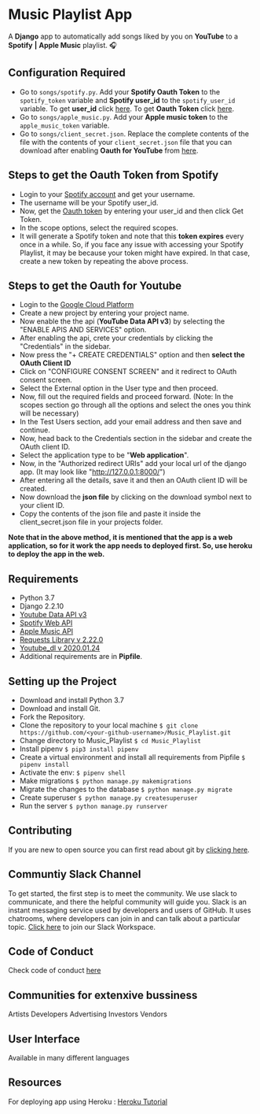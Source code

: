 # Music Playlist App
A **Django** app to automatically add songs liked by you on **YouTube** to a **Spotify** **|** **Apple Music** playlist. 🎧 

## Configuration Required

  * Go to `songs/spotify.py`. Add your **Spotify Oauth Token** to the `spotify_token` variable and **Spotify user_id** to the `spotify_user_id` variable. To get **user_id** click [here](https://www.spotify.com/us/account/overview/). To get **Oauth Token** click [here](https://developer.spotify.com/console/post-playlists/).
  * Go to `songs/apple_music.py`. Add your **Apple music token** to the `apple_music_token` variable.
  * Go to `songs/client_secret.json`. Replace the complete contents of the file with the contents of your `client_secret.json` file that you can download after enabling **Oauth for YouTube** from [here](https://developers.google.com/youtube/v3/getting-started/).

## Steps to get the Oauth Token from Spotify
  * Login to your [Spotify account](https://www.spotify.com/us/account/overview/) and get your username.
  * The username will be your Spotify user_id.
  * Now, get the [Oauth token](https://developer.spotify.com/console/post-playlists/) by entering your user_id and then click Get Token.
  * In the scope options, select the required scopes.
  * It will generate a Spotify token and note that this **token expires** every once in a while. So, if you face any issue with accessing your Spotify Playlist, it may be because
  your token might have expired. In that case, create a new token by repeating the above process.
 

## Steps to get the Oauth for Youtube
  * Login to the [Google Cloud Platform](https://console.developers.google.com/)
  * Create a new project by entering your project name.
  * Now enable the the api (**YouTube Data API v3**) by selecting the "ENABLE APIS AND SERVICES" option.
  * After enabling the api, crete your credentials by clicking the "Credentials" in the sidebar.
  * Now press the "+ CREATE CREDENTIALS" option and then **select the OAuth Client ID**
  * Click on "CONFIGURE CONSENT SCREEN" and it redirect to OAuth consent screen.
  * Select the External option in the User type and then proceed.
  * Now, fill out the required fields and proceed forward. (Note: In the scopes section go through all the options and select the ones you think will be necessary)
  * In the Test Users section, add your email address and then save and continue.
  * Now, head back to the Credentials section in the sidebar and create the OAuth client ID.
  * Select the application type to be "**Web application**".
  * Now, in the "Authorized redirect URIs" add your local url of the django app. (It may look like "http://127.0.0.1:8000/")
  * After entering all the details, save it and then an OAuth client ID will be created.
  * Now download the **json file** by clicking on the download symbol next to your client ID.
  * Copy the contents of the json file and paste it inside the client_secret.json file in your projects folder.

**Note that in the above method, it is mentioned that the app is a web application, so for it work the app needs to deployed first. So, use heroku to deploy the app in the web.**

## Requirements

  * Python 3.7  
  * Django 2.2.10
  * [Youtube Data API v3](https://developers.google.com/youtube/v3)
  * [Spotify Web API](https://developer.spotify.com/documentation/web-api/)
  * [Apple Music API](https://developer.apple.com/documentation/applemusicapi)
  * [Requests Library v 2.22.0](https://requests.readthedocs.io/en/master/)
  * [Youtube_dl v 2020.01.24](https://github.com/ytdl-org/youtube-dl/)
  * Additional requirements are in **Pipfile**.

## Setting up the Project

  * Download and install Python 3.7
  * Download and install Git.
  * Fork the Repository.
  * Clone the repository to your local machine `$ git clone https://github.com/<your-github-username>/Music_Playlist.git`
  * Change directory to Music_Playlist `$ cd Music_Playlist`
  * Install pipenv `$ pip3 install pipenv`  
  * Create a virtual environment and install all requirements from Pipfile `$ pipenv install`  
  * Activate the env: `$ pipenv shell`
  * Make migrations `$ python manage.py makemigrations`
  * Migrate the changes to the database `$ python manage.py migrate`
  * Create superuser `$ python manage.py createsuperuser`
  * Run the server `$ python manage.py runserver`

## Contributing

If you are new to open source you can first read about git by [clicking here](https://www.codecademy.com/learn/learn-git).

## Communtiy Slack Channel

To get started, the first step is to meet the community. We use slack to communicate, and there the helpful community will guide you. Slack is an instant messaging service used by developers and users of GitHub. It uses chatrooms, where developers can join in and can talk about a particular topic. [Click here](https://join.slack.com/t/codingninjas-talk/shared_invite/zt-pnokq31t-yZX67OFljSq_TclAKsG_eg) to join our Slack Workspace.
## Code of Conduct
Check code of conduct [here](https://github.com/shubhdeeprajput/Music_Playlist/blob/master/CODE_OF_CONDUCT.md)


## Communities for extenxive bussiness
Artists
Developers
Advertising
Investors
Vendors

## User Interface
Available in many different languages

## Resources
For deploying app using Heroku : [Heroku Tutorial](https://youtu.be/6DI_7Zja8Zc)
